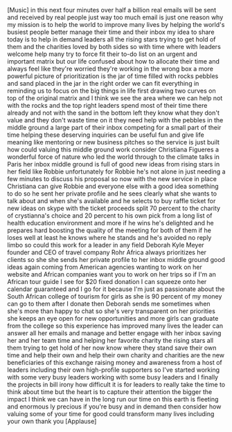 
[Music]
in this next four minutes over half a
billion real emails will be sent and
received by real people just way too
much email is just one reason why my
mission is to help the world to improve
many lives by helping the world&#39;s
busiest people better manage their time
and their inbox my idea to share today
is to help in demand leaders all the
rising stars trying to get hold of them
and the charities loved by both sides so
with time where with leaders welcome
help many try to force fit their to-do
list on an urgent and important matrix
but our life confused about how to
allocate their time and always feel like
they&#39;re worried they&#39;re working in the
wrong box a more powerful picture of
prioritization is the jar of time filled
with rocks pebbles and sand placed in
the jar in the right order we can fit
everything in reminding us to focus on
the big things in life first drawing two
curves on top of the original matrix and
I think we see the area where we can
help not with the rocks and the top
right leaders spend most of their time
there already and not with the sand in
the bottom left they know what they
don&#39;t value and they don&#39;t waste time on
it they need help with the pebbles in
the middle ground a large part of their
inbox competing for a small part of
their time helping these deserving
inquiries can be useful fun and give
life meaning like mentoring or new
business pitches so the service is just
built how could valuing this middle
ground work consider Christiana Figueres
a wonderful force of nature who led the
world through to the climate talks in
Paris her inbox middle ground is full of
good new ideas from rising stars in her
field like Robbie
unfortunately for Robbie he&#39;s not alone
in just needing a few minutes to discuss
his proposal so now with the new service
in place Christiana can give Robbie and
everyone else with a good idea something
to do so he sent her
private profile and he sees clearly what
she wants to talk about and when she&#39;s
available and he selects to buy raffle
ticket for new ideas on skype with the
ticket proceeds split 70 percent to the
charity of crystianna&#39;s choice and 20
percent to his own pick from a long list
of health education environment and more
if he wins he&#39;s delighted and he
prepares hard boosting the quality of
the meeting for both of them if he loses
well at least he knows where he stands
and he&#39;s avoided no reply limbo so could
this work for a leader in any field
Deborah Kyle Meyer founder and CEO of
travel company Rohr Africa always
prioritizes her clients so she she sends
her private profile to her inbox middle
ground good ideas again coming from
American agencies wanting to work on her
website and African companies want you
to work on her trips so if I&#39;m an
African tour guide I see for $20 fixed
donation I can squeeze onto her calendar
guaranteed and I go for it because I&#39;m
just as passionate about the South
African college of tourism for girls as
she is 90 percent of my money can go to
them after I donate then Deborah sends
me sometimes when she&#39;s more than happy
to chat so she&#39;s very transparent on her
priorities she keeps an eye open for new
opportunities and more girls can
graduate from the college so this
experience has improved many lives the
leader can answer all her emails and
manage and better engage with her inbox
saving her and her team time and helping
her favorite charity the rising stars
all them trying to get hold of her now
know where they stand save their own
time and help their own and help their
own charity and charities are the new
beneficiaries of this exchange raising
money and awareness from a host of
leaders including their own high-profile
supporters so I&#39;ve started working with
some very busy leaders working with some
busy leaders and I finally the projects
in bill irony how difficult it is for
leaders to really take the time to think
about time but the heart is to capture
their attention the bigger the impact I
think
we can have in the long run our time on
this earth is fleeting and enormous ly
precious if you&#39;re busy and in demand
then consider how valuing some of your
time for good could transform many lives
including your own thank you
[Applause]
